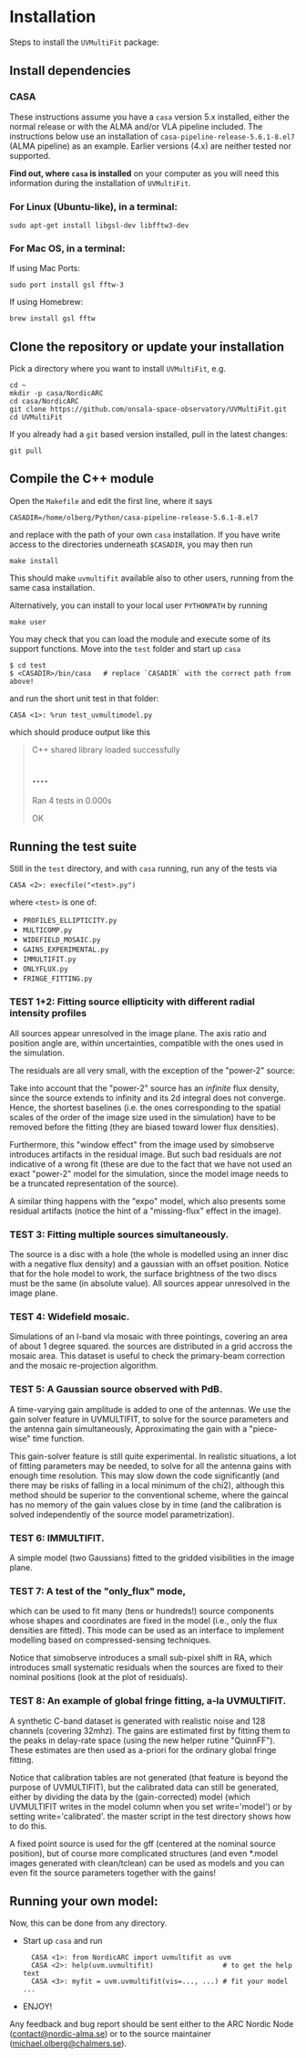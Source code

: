 # Installation

Steps to install the `UVMultiFit` package:

## Install dependencies

### CASA

These instructions assume you have a `casa` version 5.x installed,
either the normal release or with the ALMA and/or VLA pipeline
included. The instructions below use an installation of
`casa-pipeline-release-5.6.1-8.el7` (ALMA pipeline) as an
example. Earlier versions (4.x) are neither tested nor supported.

**Find out, where `casa` is installed** on your computer as you will need
this information during the installation of `UVMultiFit`.

### For Linux (Ubuntu-like), in a terminal:

    sudo apt-get install libgsl-dev libfftw3-dev

### For Mac OS, in a terminal:

If using Mac Ports:

    sudo port install gsl fftw-3

If using Homebrew:

    brew install gsl fftw

## Clone the repository or update your installation

Pick a directory where you want to install `UVMultiFit`, e.g.

    cd ~
    mkdir -p casa/NordicARC
    cd casa/NordicARC
    git clone https://github.com/onsala-space-observatory/UVMultiFit.git
    cd UVMultiFit

If you already had a `git` based version installed, pull in the latest changes:

    git pull

## Compile the C++ module

Open the `Makefile` and edit the first line, where it says

    CASADIR=/home/olberg/Python/casa-pipeline-release-5.6.1-8.el7

and replace with the path of your own `casa` installation. If you have
write access to the directories underneath `$CASADIR`, you may then
run

    make install

This should make `uvmultifit` available also to other users, running
from the same casa installation.

Alternatively, you can install to your local user `PYTHONPATH` by running

    make user

You may check that you can load the module and execute some of its
support functions. Move into the `test` folder and start up `casa`


    $ cd test
	$ <CASADIR>/bin/casa   # replace `CASADIR` with the correct path from above!

and run the short unit test in that folder:

    CASA <1>: %run test_uvmultimodel.py

which should produce output like this

>
> C++ shared library loaded successfully
>
> ....
> ----------------------------------------------------------------------
> Ran 4 tests in 0.000s
>
> OK

## Running the test suite

Still in the `test` directory, and with `casa` running, run any of the tests via

    CASA <2>: execfile("<test>.py")

where `<test>` is one of:

   * `PROFILES_ELLIPTICITY.py`
   * `MULTICOMP.py`
   * `WIDEFIELD_MOSAIC.py`
   * `GAINS_EXPERIMENTAL.py`
   * `IMMULTIFIT.py`
   * `ONLYFLUX.py`
   * `FRINGE_FITTING.py`

### TEST 1+2: Fitting source ellipticity with different radial intensity profiles

All sources appear unresolved in the image plane. The axis ratio and
position angle are, within uncertainties, compatible with the ones
used in the simulation.

The residuals are all very small, with the exception of the "power-2"
source:

Take into account that the "power-2" source has an *infinite* flux
density, since the source extends to infinity and its 2d integral
does not converge. Hence, the shortest baselines (i.e. the ones
corresponding to the spatial scales of the order of the image size
used in the simulation) have to be removed before the fitting (they
are biased toward lower flux densities).

Furthermore, this "window effect" from the image used by simobserve
introduces artifacts in the residual image. But such bad residuals are
*not* indicative of a wrong fit (these are due to the fact that we
have not used an exact "power-2" model for the simulation, since the
model image needs to be a truncated representation of the source).

A similar thing happens with the "expo" model, which also presents
some residual artifacts (notice the hint of a "missing-flux" effect in
the image).

### TEST 3: Fitting multiple sources simultaneously.

The source is a disc with a hole (the whole is modelled using an inner
disc with a negative flux density) and a gaussian with an offset
position. Notice that for the hole model to work, the surface
brightness of the two discs must be the same (in absolute value). All
sources appear unresolved in the image plane.

### TEST 4: Widefield mosaic.

Simulations of an l-band vla mosaic with three pointings, covering an
area of about 1 degree squared. the sources are distributed in a grid
accross the mosaic area. This dataset is useful to check the
primary-beam correction and the mosaic re-projection algorithm.

### TEST 5: A Gaussian source observed with PdB.

A time-varying gain amplitude is added to one of the antennas. We use
the gain solver feature in UVMULTIFIT, to solve for the source
parameters and the antenna gain simultaneously, Approximating the gain
with a "piece-wise" time function.

This gain-solver feature is still quite experimental. In realistic
situations, a lot of fitting parameters may be needed, to solve for
all the antenna gains with enough time resolution. This may slow down
the code significantly (and there may be risks of falling in a local
minimum of the chi2), although this method should be superior to the
conventional scheme, where the gaincal has no memory of the gain
values close by in time (and the calibration is solved independently
of the source model parametrization).

### TEST 6: IMMULTIFIT.

A simple model (two Gaussians) fitted to the gridded visibilities in
the image plane.

### TEST 7: A test of the "only_flux" mode,

which can be used to fit many (tens or hundreds!) source components
whose shapes and coordinates are fixed in the model (i.e., only the
flux densities are fitted). This mode can be used as an interface to
implement modelling based on compressed-sensing techniques.

Notice that simobserve introduces a small sub-pixel shift in RA, which
introduces small systematic residuals when the sources are fixed to
their nominal positions (look at the plot of residuals).

### TEST 8: An example of global fringe fitting, a-la UVMULTIFIT.

A synthetic C-band dataset is generated with realistic noise and 128
channels (covering 32mhz). The gains are estimated first by fitting
them to the peaks in delay-rate space (using the new helper rutine
"QuinnFF"). These estimates are then used as a-priori for the ordinary
global fringe fitting.

Notice that calibration tables are not generated (that feature is
beyond the purpose of UVMULTIFIT), but the calibrated data can still
be generated, either by dividing the data by the (gain-corrected)
model (which UVMULTIFIT writes in the model column when you set
write='model') or by setting write='calibrated'. the master script in
the test directory shows how to do this.

A fixed point source is used for the gff (centered at the nominal
source position), but of course more complicated structures (and even
*.model images generated with clean/tclean) can be used as models and
you can even fit the source parameters together with the gains!

## Running your own model:

Now, this can be done from any directory.

* Start up `casa` and run

        CASA <1>: from NordicARC import uvmultifit as uvm
        CASA <2>: help(uvm.uvmultifit)                 # to get the help text
        CASA <3>: myfit = uvm.uvmultifit(vis=..., ...) # fit your model ...

 * ENJOY!

Any feedback and bug report should be sent either to the ARC Nordic
Node (contact@nordic-alma.se) or to the source maintainer
(michael.olberg@chalmers.se).
